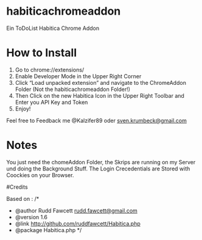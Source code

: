 # habiticachromeaddon
Ein ToDoList Habitica Chrome Addon


# How to Install

1. Go to chrome://extensions/
2. Enable Developer Mode in the Upper Right Corner
3. Click “Load unpacked extension” and navigate to the ChromeAddon Folder (Not the habiticachromeaddon Folder!)
4. Then Click on the new Habitica Icon in the Upper Right Toolbar and Enter you API Key and Token
5. Enjoy! 

Feel free to Feedback me @Kalzifer89 oder sven.krumbeck@gmail.com

# Notes

You just need the chomeAddon Folder, the Skrips are running on my Server und doing the Background Stuff. The Login Crecedentials are Stored with Coockies on your Browser.

#Credits

Based on :
/*
   * @author Rudd Fawcett <rudd.fawcett@gmail.com>
   * @version 1.6
   * @link http://github.com/ruddfawcett/Habitica.php
   * @package Habitica.php
*/
